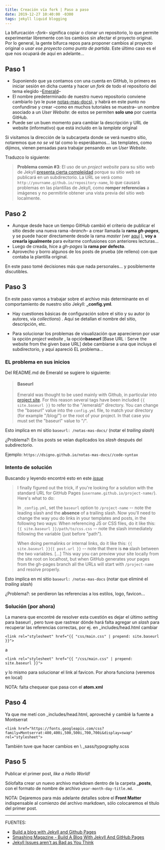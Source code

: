```yaml
---
title: Creación vía fork | Paso a paso
date: 2019-12-27 10:40:00 -0300
tags: jekyll liquid blogging
---
```


La bifurcación –*fork*– significa copiar o clonar un repositorio, lo que permite experimentar libremente con los cambios sin afectar el proyecto original.
Por lo general, la gente bifurca repos para proponer cambios al proyecto original o *usar ese proyecto como punto de partida*. Este último caso es el que nos ocupará de aquí en adelante...

## Paso 1

+ Suponiendo que ya contamos con una cuenta en GitHub, lo primero es iniciar sesión en dicha cuenta y hacer un *fork* de todo el repositorio del tema elegido –[Emerald](https://github.com/KingFelix/emerald)–
+ El nombre predeterminado de nuestro nuevo repositorio conviene cambiarlo (yo le puse [notas-mas-docs](https://github.com/dsigno/notas-mas-docs)), y habrá en este punto no confundirse y crear –como en muchos tutoriales se muestra– un nombre asociado a un *User Website*: de estos se permiten **solo uno** por cuenta GitHub.
+ Puede ser un buen momento para cambiar la descripción y URL de website (informativo) que está incluído en la *template* original

Si visitamos la dirección de la subcarpeta donde se verá nuestro sitio, notaremos  que *no se vé* tal como lo esperábamos... las templates, como dijimos, vienen pensadas para trabajar pensando en un *User Website*.

Traduzco lo siguiente:

>**Problema común #3**: El uso de un *project website* para su sitio web de Jekyll [presenta cierta complejidad](http://jekyllrb.com/docs/github-pages/#project_page_url_structure) porque su sitio web se publicará en un subdirectorio. La URL se verá como `http://yourname.github.io/repository-name`, lo que causará problemas en las plantillas de Jekyll, como **romper referencias** a imágenes y no permitirle obtener una vista previa del sitio web localmente.

## Paso 2

+ Aunque desde hace un tiempo GitHub cambió el criterio de publicar el sitio desde una nueva rama –*branch*– a crear llamada la **rama *gh-pages***, y se puede hacer directamente desde la rama *master* (ver [aquí](https://blog.webjeda.com/create-jekyll-blog/#step-3-check-whether-you-are-on-the-right-branchnot-required) ), **voy a crearla igualmente** para evitarme confusiones con anteriores lecturas...
+ Luego de creada, hice a *gh-pages* la **rama por defecto**.
+ Aprovecho y borro algunos de los posts de prueba (de relleno) con que contaba la plantilla original.

En este paso tomé decisiones más que nada personales... y posiblemente discutibles.

## Paso 3

En este paso vamos a trabajar sobre el archivo más determinante en el comportamiento de nuestro sitio Jekyll: **_config.yml**.

+ Hay cuestiones básicas de configuración sobre el sitio y su autor (o autores, vía *collections*) . Aquí se detallan el nombre del sitio, descripción, etc.

+ Para solucionar los problemas de visualización que aparecieron por usar la opción *project website* , la opción**baseurl** [Base URL : Serve the website from the given base URL] debe cambiarse a una que incluya el subdirectorio, y aquí apareció EL problema...

### EL problema en sus inicios

Del README.md de Emerald se sugiere lo siguiente:

> #### Baseurl
> Emerald was thought to be used mainly with Github, in particular into [project site](https://pages.github.com/). For this reason several tags have been included `{{ site.baseurl }}` to refer to the "/emerald/" directory. You can change the "baseurl" value into the `config.yml` file, to match your directory (for example "/blog/") or the root of your project. In that case you must set the "baseurl" value to "/".

Esto implica en mi sitio `baseurl: /notas-mas-docs/`  (notar el *trailing slash*)

¿Problema?: En los posts se veían duplicados los *slash* después del subdirectorio.

Ejemplo: `https://dsigno.github.io/notas-mas-docs//code-syntax`

### Intento de solución

Buscando y leyendo encontré esto en este [*issue*](https://github.com/jekyll/jekyll/issues/332#issuecomment-18952908)

> I finally figured out the trick, if you're looking for a solution with the standard URL for GitHub Pages (`username.github.io/project-name/`). Here's what to do:
>
> In `_config.yml`, set the `baseurl` option to `/project-name` -- note the leading slash and the **absence** of a trailing slash.
> Now you'll need to change the way you do links in your templates and posts, in the following two ways:
> When referencing JS or CSS files, do it like this: `{{ site.baseurl }}/path/to/css.css` -- note the slash immediately following the variable (just before "path").
>
> When doing permalinks or internal links, do it like this: `{{ site.baseurl }}{{ post.url }}` -- note that there is **no** slash between the two variables.
> [...]
> This way you can preview your site locally from the site root on localhost, but when GitHub generates your pages from the gh-pages branch all the URLs will start with `/project-name` and resolve properly.

Esto implica en mi sitio `baseurl: /notas-mas-docs`  (notar que eliminé el *trailing slash*)

¿Problema?: se perdieron las referencias a los estilos, logo, favicon...

### Solución (por ahora)

La manera que encontré de resolver esta cuestión es dejar el último *setting* para baseurl , pero tuve que rastrear dónde hará falta agregar un *slash* para recuperar las referencias correctas, por ej. en \_includes/head.html cambiar

`<link rel="stylesheet" href="{{ "css/main.css" | prepend: site.baseurl }}">`

a

`<link rel="stylesheet" href="{{ "/css/main.css" | prepend: site.baseurl }}">`

y lo mismo para solucionar el link al favicon. Por ahora funciona (veremos en local)

NOTA: falta chequear que pasa con el **atom.xml**

## Paso 4

Ya que me metí con \_includes/head.html, aproveché y cambié la fuente a Montserrat

`<link href="https://fonts.googleapis.com/css?family=Montserrat:400,400i,500,500i,700,700i&display=swap" rel="stylesheet">`

También tuve que hacer cambios en \ _sass/typography.scss

## Paso 5

 Publicar el primer post, *like a Hello World!*

Sólofalta crear un nuevo archivo markdown dentro de la carpeta **_posts**, con el formato de nombre de archivo `year-month-day-title.md`.

NOTA: Dejaremos para más adelante detalles sobre el **Front Matter** indispensable al comienzo del archivo markdown, sólo colocaremos el título del primer post.



***
FUENTES:

+ [Build a blog with Jekyll and Github Pages](http://andrewbtran.github.io/JRN-418/class13/jekyll/)
+ [Smashing Magazine - Build A Blog With Jekyll And GitHub Pages](https://www.smashingmagazine.com/2014/08/build-blog-jekyll-github-pages/)
+ [Jekyll Issues aren't as Bad as You Think](https://blog.webjeda.com/jekyll-issues/)
